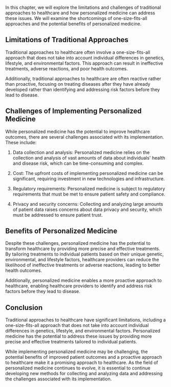 
In this chapter, we will explore the limitations and challenges of traditional approaches to healthcare and how personalized medicine can address these issues. We will examine the shortcomings of one-size-fits-all approaches and the potential benefits of personalized medicine.

Limitations of Traditional Approaches
-------------------------------------

Traditional approaches to healthcare often involve a one-size-fits-all approach that does not take into account individual differences in genetics, lifestyle, and environmental factors. This approach can result in ineffective treatments, adverse reactions, and poor health outcomes.

Additionally, traditional approaches to healthcare are often reactive rather than proactive, focusing on treating diseases after they have already developed rather than identifying and addressing risk factors before they lead to disease.

Challenges of Implementing Personalized Medicine
------------------------------------------------

While personalized medicine has the potential to improve healthcare outcomes, there are several challenges associated with its implementation. These include:

1. Data collection and analysis: Personalized medicine relies on the collection and analysis of vast amounts of data about individuals' health and disease risk, which can be time-consuming and complex.

2. Cost: The upfront costs of implementing personalized medicine can be significant, requiring investment in new technologies and infrastructure.

3. Regulatory requirements: Personalized medicine is subject to regulatory requirements that must be met to ensure patient safety and compliance.

4. Privacy and security concerns: Collecting and analyzing large amounts of patient data raises concerns about data privacy and security, which must be addressed to ensure patient trust.

Benefits of Personalized Medicine
---------------------------------

Despite these challenges, personalized medicine has the potential to transform healthcare by providing more precise and effective treatments. By tailoring treatments to individual patients based on their unique genetic, environmental, and lifestyle factors, healthcare providers can reduce the likelihood of ineffective treatments or adverse reactions, leading to better health outcomes.

Additionally, personalized medicine enables a more proactive approach to healthcare, enabling healthcare providers to identify and address risk factors before they lead to disease.

Conclusion
----------

Traditional approaches to healthcare have significant limitations, including a one-size-fits-all approach that does not take into account individual differences in genetics, lifestyle, and environmental factors. Personalized medicine has the potential to address these issues by providing more precise and effective treatments tailored to individual patients.

While implementing personalized medicine may be challenging, the potential benefits of improved patient outcomes and a proactive approach to healthcare make it a promising approach to healthcare. As the field of personalized medicine continues to evolve, it is essential to continue developing new methods for collecting and analyzing data and addressing the challenges associated with its implementation.
